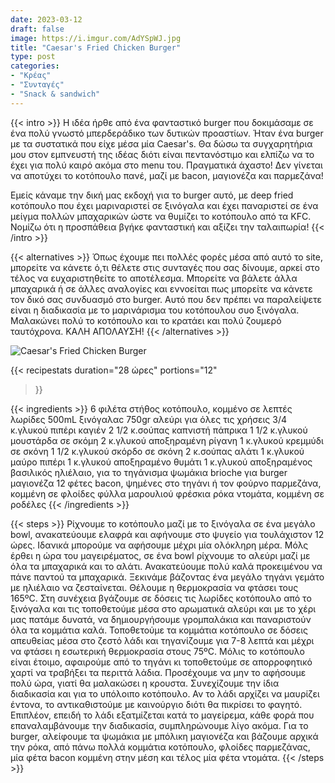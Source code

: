 ```yaml
---
date: 2023-03-12
draft: false
image: https://i.imgur.com/AdYSpWJ.jpg
title: "Caesar's Fried Chicken Burger"
type: post
categories:
- "Κρέας"
- "Συνταγές"
- "Snack & sandwich"
---
```


{{< intro >}}
Η ιδέα ήρθε από ένα φανταστικό burger που δοκιμάσαμε σε ένα πολύ γνωστό μπερδεράδικο των δυτικών προαστίων. Ήταν ένα burger με τα συστατικά που είχε μέσα μία Caesar's. Θα δώσω τα συγχαρητήρια μου στον εμπνευστή της ιδέας διότι είναι πεντανόστιμο και ελπίζω να το έχει για πολύ καιρό ακόμα στο menu του. Πραγματικά άχαστο! Δεν γίνεται να αποτύχει το κοτόπουλο πανέ, μαζί με bacon, μαγιονέζα και παρμεζάνα!

Εμείς κάναμε την δική μας εκδοχή για το burger αυτό, με deep fried κοτόπουλο που έχει μαριναριστεί σε ξινόγαλα και έχει παναριστεί σε ένα μείγμα πολλών μπαχαρικών ώστε να θυμίζει το κοτόπουλο από τα KFC. Νομίζω ότι η προσπάθεια βγήκε φανταστική και αξίζει την ταλαιπωρία! 
{{< /intro >}}

{{< alternatives >}} Όπως έχουμε πει πολλές φορές μέσα από αυτό το site, μπορείτε να κάνετε ό,τι θέλετε στις συνταγές που σας δίνουμε, αρκεί στο τέλος να ευχαριστηθείτε το αποτέλεσμα. Μπορείτε να βάλετε άλλα μπαχαρικά ή σε άλλες αναλογίες και εννοείται πως μπορείτε να κάνετε τον δικό σας συνδυασμό στο burger. Αυτό που δεν πρέπει να παραλείψετε είναι η διαδικασία με το μαρινάρισμα του κοτόπουλου συο ξινόγαλα. Μαλακώνει πολύ το κοτόπουλο και το κρατάει και πολύ ζουμερό ταυτόχρονα. ΚΑΛΗ ΑΠΟΛΑΥΣΗ!
{{< /alternatives >}}

![Caesar's Fried Chicken Burger](https://i.imgur.com/6k1NN2P.jpg "Caesar's Fried Chicken Burger")

{{< recipestats 
    duration="28 ώρες"
    portions="12"
>}}

{{< ingredients >}}
6 φιλέτα στήθος κοτόπουλο, κομμένο σε λεπτές λωρίδες
500mL ξινόγαλαc
750gr αλεύρι για όλες τις χρήσεις
3/4 κ.γλυκού πιπέρι καγιέν
2 1/2 κ.σούπας καπνιστή πάπρικα
1 1/2 κ.γλυκού μουστάρδα σε σκόμη
2 κ.γλυκού αποξηραμένη ρίγανη 
1 κ.γλυκού κρεμμύδι σε σκόνη
1 1/2 κ.γλυκού σκόρδο σε σκόνη
2 κ.σούπας αλάτι
1 κ.γλυκού μαύρο πιπέρι
1 κ.γλυκού αποξηραμένο θυμάτι
1 κ.γλυκού αποξηραμένος βασιλικός
ηλιέλαιο, για το τηγάνισμα
ψωμάκια brioche για burger
μαγιονέζα
12 φέτες bacon, ψημένες στο τηγάνι ή τον φούρνο
παρμεζάνα, κομμένη σε φλοίδες
φύλλα μαρουλιού
φρέσκια ρόκα
ντομάτα, κομμένη σε ροδέλες 
{{< /ingredients >}}

{{< steps >}}
Ρίχνουμε το κοτόπουλο μαζί με το ξινόγαλα σε ένα μεγάλο bowl, ανακατεύουμε ελαφρά και αφήνουμε στο ψυγείο για τουλάχιστον 12 ώρες. Ιδανικά μπορούμε να αφήσουμε μέχρι μία ολόκληρη μέρα.
Μόλς έρθει η ώρα του μαγειρέματος, σε ένα bowl ρίχνουμε το αλεύρι μαζί με όλα τα μπαχαρικά και το αλάτι. Ανακατεύουμε πολύ καλά προκειμένου να πάνε παντού τα μπαχαρικά.
Ξεκινάμε βάζοντας ένα μεγάλο τηγάνι γεμάτο με ηλιέλαιο να ζεσταίνεται. Θέλουμε η θερμοκρασία να φτάσει τους 165ºC.
Στη συνέχεια βγάζουμε σε δόσεις τις λωρίδες κοτόπουλο από το ξινόγαλα και τις τοποθετούμε μέσα στο αρωματικά αλεύρι και με το χέρι μας πατάμε δυνατά, να δημιουργήσουμε γρομπαλάκια και παναριστούν όλα τα κομμάτια καλά.
Τοποθετούμε τα κομμάτια κοτόπουλο σε δόσεις απευθείας μέσα στο ζεστό λάδι και τηγανίζουμε για 7-8 λεπτά και μέχρι να φτάσει η εσωτερική θερμοκρασία στους 75ºC.
Μόλις το κοτόπουλο είναι έτοιμο, αφαιρούμε από το τηγάνι κι τοποθετούμε σε απορροφητικό χαρτί να τραβήξει τα περιττά λάδια. Προσέχουμε να μην το αφήσουμε πολύ ώρα, γιατί θα μαλακώσει η κρουστα. Συνεχίζουμε την ίδια διαδικασία και για το υπόλοιπο κοτόπουλο. Αν το λάδι αρχίζει να μαυρίζει έντονα, το αντικαθιστούμε με καινούργιο διότι θα πικρίσει το φαγητό. Επιπλέον, επειδή το λάδι εξατμίζεται κατά το μαγείρεμα, κάθε φορά που επαναλαμβάνουμε την διαδικασία, συμπληρώνουμε λίγο ακόμα.
Για το burger, αλείφουμε τα ψωμάκια με μπόλικη μαγιονέζα και βάζουμε αρχικά την ρόκα, από πάνω πολλά κομμάτια κοτόπουλο, φλοίδες παρμεζάνας, μία φέτα bacon κομμένη στην μέση και τέλος μία φέτα ντομάτα.
{{< /steps >}}